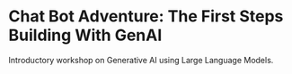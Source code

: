 # Chat Bot Adventure: The First Steps Building With GenAI

Introductory workshop on Generative AI using Large Language Models.


